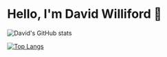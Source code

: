 # Hello, I'm David Williford 👋

![David's GitHub stats](https://github-readme-stats.vercel.app/api?username=davidwilliford99&show_icons=true&theme=highcontrast)

[![Top Langs](https://github-readme-stats.vercel.app/api/top-langs/?username=davidwilliford99&layout=compact)](https://github.com/anuraghazra/github-readme-stats)

<!-- GitHub readme stats comes with several built-in themes (e.g. dark, radical, merko, gruvbox, tokyonight, onedark, cobalt, synthwave, highcontrast, dracula). -->
